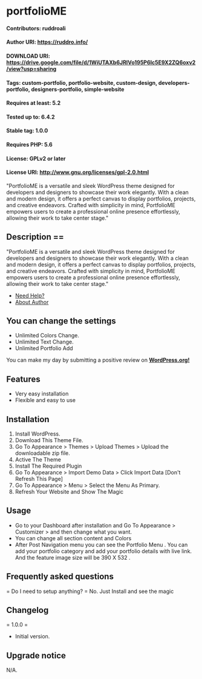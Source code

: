 # portfolioME 

#### Contributors: ruddroali

#### Author URI: https://ruddro.info/

#### DOWNLOAD URI: https://drive.google.com/file/d/1WiUTAXb6JRIVo195P6lc5E9X2ZQ6oxv2/view?usp=sharing

#### Tags: custom-portfolio, portfolio-website, custom-design, developers-portfolio, designers-portfolio, simple-website

#### Requires at least: 5.2

#### Tested up to: 6.4.2

#### Stable tag: 1.0.0

#### Requires PHP: 5.6

#### License: GPLv2 or later

#### License URI: http://www.gnu.org/licenses/gpl-2.0.html

"PortfolioME is a versatile and sleek WordPress theme designed for developers and designers to showcase their work elegantly. With a clean and modern design, it offers a perfect canvas to display portfolios, projects, and creative endeavors. Crafted with simplicity in mind, PortfolioME empowers users to create a professional online presence effortlessly, allowing their work to take center stage."

## Description ==

"PortfolioME is a versatile and sleek WordPress theme designed for developers and designers to showcase their work elegantly. With a clean and modern design, it offers a perfect canvas to display portfolios, projects, and creative endeavors. Crafted with simplicity in mind, PortfolioME empowers users to create a professional online presence effortlessly, allowing their work to take center stage."


*   [Need Help?](https://www.linkedin.com/in/ali-fiad-ruddro)
*   [About Author](https://github.com/Ruddro420)

## You can change the settings
*   Unlimited Colors Change.
*   Unlimited Text Change.
*   Unlimited Portfolio Add

You can make my day by submitting a positive review on <a href="https://wordpress.org/themes/portfolioME/" target="_blank"><strong>WordPress.org!</strong></a></p>

## Features 
* Very easy installation
* Flexible and easy to use

## Installation 
1. Install WordPress.
2. Download This Theme File.
3. Go To Appearance > Themes > Upload Themes > Upload the downloadable zip file.
4. Active The Theme
5. Install The Required Plugin
6. Go To Appearance > Import Demo Data > Click Import Data [Don't Refresh This Page]
7. Go To Appearance > Menu > Select the Menu As Primary.
8. Refresh Your Website and Show The Magic

## Usage 
* Go to your Dashboard after installation and Go To Appearance > Customizer > and then change what you want.
* You can change all section content and Colors
* After Post Navigation menu you can see the Portfolio Menu . You can add your portfolio category and add your portfolio details with live link. And the feature image size will be 390 X 532 .

## Frequently asked questions
= Do I need to setup anything? =
No. Just Install and see the magic

## Changelog

= 1.0.0 =

* Initial version.

## Upgrade notice
N/A.
